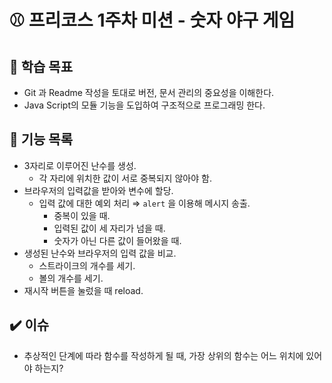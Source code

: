 # ⚾ 프리코스 1주차 미션 - 숫자 야구 게임

## 🎯 학습 목표

- Git 과 Readme 작성을 토대로 버전, 문서 관리의 중요성을 이해한다.
- Java Script의 모듈 기능을 도입하여 구조적으로 프로그래밍 한다.

## 🎯 기능 목록

- 3자리로 이루어진 난수를 생성.
  - 각 자리에 위치한 값이 서로 중복되지 않아야 함.
- 브라우저의 입력값을 받아와 변수에 할당.
  - 입력 값에 대한 예외 처리 ⇒ `alert` 을 이용해 메시지 송출.
    - 중복이 있을 때.
    - 입력된 값이 세 자리가 넘을 때.
    - 숫자가 아닌 다른 값이 들어왔을 때.
- 생성된 난수와 브라우저의 입력 값을 비교.
  - 스트라이크의 개수를 세기.
  - 볼의 개수를 세기.
- 재시작 버튼을 눌렀을 때 reload.

## ✔️ 이슈

- 추상적인 단계에 따라 함수를 작성하게 될 때, 가장 상위의 함수는 어느 위치에 있어야 하는지?
